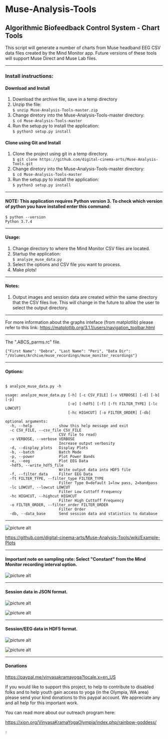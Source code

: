 # Muse-Analysis-Tools
 
## Algorithmic Biofeedback Control System - Chart Tools

This script will generate a number of charts from Muse headband EEG CSV data files created by the Mind Monitor app.  Future versions of these tools will support Muse Direct and Muse Lab files.

--------------------------------------------------------------------
### Install instructions:
#### Download and Install
1) Download the archive file, save in a temp directory
2) Unzip the file:   
```$ unzip Muse-Analysis-Tools-master.zip```
3) Change diretory into the Muse-Analysis-Tools-master directory:   
```$ cd Muse-Analysis-Tools-master```
4) Run the setup.py to install the application:   
```$ python3 setup.py install```
 
#### Clone using Git and Install
1) Clone the project using git in a temp directory.  
```$ git clone https://github.com/digital-cinema-arts/Muse-Analysis-Tools.git```
2) Change diretory into the Muse-Analysis-Tools-master directory:   
```$ cd Muse-Analysis-Tools-master``` 
3) Run the setup.py to install the application:   
```$ python3 setup.py install```

--------------------------------------------------------------------

#### NOTE: This application requires Python version 3. To check which version of python you have installed enter this command:   
```
$ python --version
Python 3.7.4
```

--------------------------------------------------------------------

#### Usage:
1) Change directory to where the Mind Monitor CSV files are located.  
2) Startup the application:  
```$ analyze_muse_data.py```
3) Select the options and CSV file you want to process.
4) Make plots!

--------------------------------------------------------------------

#### Notes:
1) Output images and session data are created within the same directory that the CSV files live.  This will change in the future to allow the user to select the output directory.

--------------------------------------------------------------------

For more information about the graphs inteface (from matplotlib) please refer to this link:
https://matplotlib.org/3.1.1/users/navigation_toolbar.html

--------------------------------------------------------------------

The ".ABCS_parms.rc" file.

```
{"First Name": "Debra", "Last Name": "Peri", "Data Dir": "/Volumes/Archive/muse_recordings/muse_monitor_recordings"}
```

--------------------------------------------------------------------

#### Options: 

~~~~

$ analyze_muse_data.py -h 
 
usage: analyze_muse_data.py [-h] [-c CSV_FILE] [-v VERBOSE] [-d] [-b] [-p]
                            [-e] [-hdf5] [-f] [-ft FILTER_TYPE] [-lc LOWCUT]
                            [-hc HIGHCUT] [-o FILTER_ORDER] [-db]

optional arguments:
  -h, --help            show this help message and exit
  -c CSV_FILE, --csv_file CSV_FILE
                        CSV file to read)
  -v VERBOSE, --verbose VERBOSE
                        Increase output verbosity
  -d, --display_plots   Display Plots
  -b, --batch           Batch Mode
  -p, --power           Plot Power Bands
  -e, --eeg             Plot EEG Data
  -hdf5, --write_hdf5_file
                        Write output data into HDF5 file
  -f, --filter_data     Filter EEG Data
  -ft FILTER_TYPE, --filter_type FILTER_TYPE
                        Filter Type 0=default 1=low pass, 2=bandpass
  -lc LOWCUT, --lowcut LOWCUT
                        Filter Low Cuttoff Frequency
  -hc HIGHCUT, --highcut HIGHCUT
                        Filter High Cuttoff Frequency
  -o FILTER_ORDER, --filter_order FILTER_ORDER
                        Filter Order
  -db, --data_base      Send session data and statistics to database

  ~~~~

---------------------------------------------------------------------

![picture alt](https://github.com/digital-cinema-arts/Muse-Analysis-Tools/blob/master/images/GUI.png "The analyze_muse_data GUI")

https://github.com/digital-cinema-arts/Muse-Analysis-Tools/wiki/Example-Plots

---------------------------------------------------------------------

#### Important note on sampling rate:  Select "Constant" from the Mind Monitor recording interval option.

![picture alt](https://github.com/digital-cinema-arts/Muse-Analysis-Tools/blob/master/images/MM-recording-interval.png "Mind Monitor recording interval option")

---------------------------------------------------------------------

#### Session data in JSON format.

![picture alt](https://github.com/digital-cinema-arts/Muse-Analysis-Tools/blob/master/images/session_JSON-1.png "JSON session data")

![picture alt](https://github.com/digital-cinema-arts/Muse-Analysis-Tools/blob/master/images/session_JSON-2.png "JSON session data")

---------------------------------------------------------------------

#### Session/EEG data in HDF5 format.

![picture alt](https://github.com/digital-cinema-arts/Muse-Analysis-Tools/blob/master/images/HDF5_data_1.png "HDF5 data")

![picture alt](https://github.com/digital-cinema-arts/Muse-Analysis-Tools/blob/master/images/HDF5_data_2.png "HDF5 data")


---------------------------------------------------------------------

#### Donations

https://paypal.me/vinyasakramayoga?locale.x=en_US

If you would like to support this project, to help to contribute to disabled folks and to help youth gain access to yoga (in the Olympia, WA area) please send your kind donations to this paypal account.  We appreciate any and all help for this important work.

You can read more about our outreach program here:

https://xion.org/VinyasaKramaYogaOlympia/index.php/rainbow-goddess/


:droplet:


